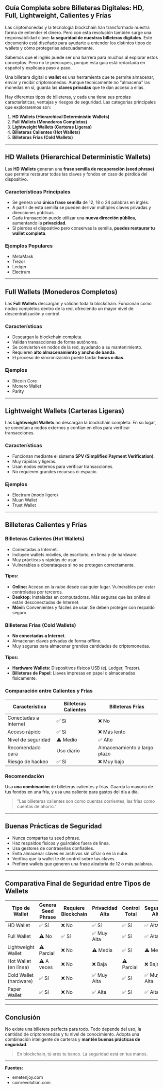 ## **Guía Completa sobre Billeteras Digitales: HD, Full, Lightweight, Calientes y Frías**

Las criptomonedas y la tecnología blockchain han transformado nuestra forma de entender el dinero. Pero con esta revolución también surge una responsabilidad clave: **la seguridad de nuestras billeteras digitales**. Este documento está diseñado para ayudarte a entender los distintos tipos de wallets y cómo protegerlas adecuadamente.

Sabemos que el inglés puede ser una barrera para muchos al explorar estos conceptos. Pero no te preocupes, porque esta guía está redactada en español y explicada paso a paso.


Una billetera digital o **wallet** es una herramienta que te permite almacenar, enviar y recibir criptomonedas. Aunque técnicamente no "almacena" las monedas en sí, guarda las **claves privadas** que te dan acceso a ellas.

Hay diferentes tipos de billeteras, y cada una tiene sus propias características, ventajas y riesgos de seguridad. Las categorías principales que exploraremos son:

1. **HD Wallets (Hierarchical Deterministic Wallets)**  
2. **Full Wallets (Monederos Completos)**  
3. **Lightweight Wallets (Carteras Ligeras)**  
4. **Billeteras Calientes (Hot Wallets)**  
5. **Billeteras Frías (Cold Wallets)**

---

## **HD Wallets (Hierarchical Deterministic Wallets)**

Las **HD Wallets** generan una **frase semilla de recuperación (seed phrase)** que permite restaurar todas las claves y fondos en caso de pérdida del dispositivo.

### Características Principales

- Se genera una **única frase semilla** de 12, 18 o 24 palabras en inglés.
- A partir de esta semilla se pueden derivar múltiples claves privadas y direcciones públicas.
- Cada transacción puede utilizar una **nueva dirección pública**, aumentando la **privacidad**.
- Si pierdes el dispositivo pero conservas la semilla, **puedes restaurar tu wallet completa**.

### Ejemplos Populares

- MetaMask
- Trezor
- Ledger
- Electrum

---

## **Full Wallets (Monederos Completos)**

Las **Full Wallets** descargan y validan toda la blockchain. Funcionan como nodos completos dentro de la red, ofreciendo un mayor nivel de descentralización y control.

### Características

- Descargan la blockchain completa.
- Validan transacciones de forma autónoma.
- Se convierten en nodos de la red, ayudando a su mantenimiento.
- Requieren **alto almacenamiento y ancho de banda**.
- El proceso de sincronización puede tardar **horas o días**.

### Ejemplos

- Bitcoin Core
- Monero Wallet
- Parity

---

## **Lightweight Wallets (Carteras Ligeras)**

Las **Lightweight Wallets** no descargan la blockchain completa. En su lugar, se conectan a nodos externos y confían en ellos para verificar transacciones.

### Características

- Funcionan mediante el sistema **SPV (Simplified Payment Verification)**.
- Muy rápidas y ligeras.
- Usan nodos externos para verificar transacciones.
- No requieren grandes recursos ni espacio.

### Ejemplos

- Electrum (modo ligero)
- Muun Wallet
- Trust Wallet

---

## **Billeteras Calientes y Frías**

### **Billeteras Calientes (Hot Wallets)**

- Conectadas a Internet.
- Incluyen wallets móviles, de escritorio, en línea y de hardware.
- Muy prácticas y rápidas de usar.
- Vulnerables a ciberataques si no se protegen correctamente.

#### **Tipos:**

- **Online:** Acceso en la nube desde cualquier lugar. Vulnerables por estar controladas por terceros.
- **Desktop:** Instaladas en computadoras. Más seguras que las online si están desconectadas de Internet.
- **Móvil:** Convenientes y fáciles de usar. Se deben proteger con respaldo seguro.

### **Billeteras Frías (Cold Wallets)**

- **No conectadas a Internet**.
- Almacenan claves privadas de forma offline.
- Muy seguras para almacenar grandes cantidades de criptomonedas.

#### **Tipos:**

- **Hardware Wallets:** Dispositivos físicos USB (ej. Ledger, Trezor).
- **Billeteras de Papel:** Llaves impresas en papel o almacenadas físicamente.

### Comparación entre Calientes y Frías

| Característica           | Billeteras Calientes        | Billeteras Frías           |
|--------------------------|-----------------------------|----------------------------|
| Conectadas a Internet    | ✅ Sí                        | ❌ No                      |
| Acceso rápido            | ✅ Sí                        | ❌ Más lento               |
| Nivel de seguridad       | ⚠️ Medio                    | ✅ Alto                    |
| Recomendado para         | Uso diario                  | Almacenamiento a largo plazo |
| Riesgo de hackeo         | ✅ Sí                        | ❌ Muy bajo                |

### Recomendación

Usa **una combinación** de billeteras calientes y frías. Guarda la mayoría de tus fondos en una fría, y usa una caliente para gastos del día a día.

> "Las billeteras calientes son como cuentas corrientes, las frías como cuentas de ahorro."

---

## **Buenas Prácticas de Seguridad**

- Nunca compartas tu seed phrase.
- Haz respaldos físicos y guárdalos fuera de línea.
- Usa gestores de contraseñas confiables.
- Evita almacenar claves en archivos sin cifrar o en la nube.
- Verifica que la wallet te dé control sobre tus claves.
- Prefiere wallets que generen una frase aleatoria de 12 o más palabras.

---

## **Comparativa Final de Seguridad entre Tipos de Wallets**

| Tipo de Wallet          | Genera Seed Phrase | Requiere Blockchain | Privacidad Alta | Control Total | Seguridad Alta | Facilidad de Uso |
|-------------------------|--------------------|----------------------|------------------|----------------|----------------|------------------|
| HD Wallet               | ✅ Sí               | ❌ No               | ✅ Sí            | ✅ Sí          | ✅ Alta        | ✅ Alta          |
| Full Wallet             | ⚠️ No              | ✅ Sí               | ✅ Muy Alta      | ✅ Sí          | ✅ Alta        | ❌ Compleja      |
| Lightweight Wallet      | ⚠️ Parcial         | ❌ No               | ⚠️ Media         | ✅ Sí          | ⚠️ Media       | ✅ Muy Alta      |
| Hot Wallet (en línea)   | ⚠️ A veces         | ❌ No               | ❌ Baja          | ⚠️ Parcial     | ❌ Baja        | ✅ Muy Alta      |
| Cold Wallet (hardware)  | ✅ Sí               | ❌ No               | ✅ Muy Alta      | ✅ Sí          | ✅ Muy Alta    | ⚠️ Media         |
| Paper Wallet            | ✅ Sí               | ❌ No               | ✅ Alta          | ✅ Sí          | ✅ Alta        | ❌ Lenta         |

---

## **Conclusión**

No existe una billetera perfecta para todo. Todo depende del uso, la cantidad de criptomonedas y tu nivel de conocimiento. Adopta una combinación inteligente de carteras y **mantén buenas prácticas de seguridad**.

> En blockchain, tú eres tu banco. La seguridad está en tus manos.

---

**Fuentes:**
- emetenjoy.com
- coinrevolution.com

